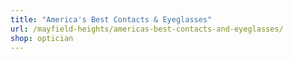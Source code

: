 ```yaml
---
title: "America's Best Contacts & Eyeglasses"
url: /mayfield-heights/americas-best-contacts-and-eyeglasses/
shop: optician
---
```


